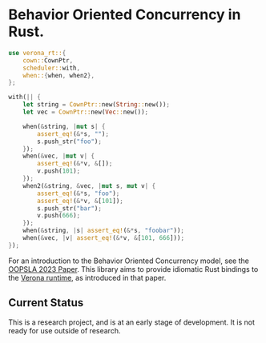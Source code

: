 # Behavior Oriented Concurrency in Rust.

```rust
use verona_rt::{
    cown::CownPtr,
    scheduler::with,
    when::{when, when2},
};

with(|| {
    let string = CownPtr::new(String::new());
    let vec = CownPtr::new(Vec::new());

    when(&string, |mut s| {
        assert_eq!(&*s, "");
        s.push_str("foo");
    });
    when(&vec, |mut v| {
        assert_eq!(&*v, &[]);
        v.push(101);
    });
    when2(&string, &vec, |mut s, mut v| {
        assert_eq!(&*s, "foo");
        assert_eq!(&*v, &[101]);
        s.push_str("bar");
        v.push(666);
    });
    when(&string, |s| assert_eq!(&*s, "foobar"));
    when(&vec, |v| assert_eq!(&*v, &[101, 666]));
});
```

For an introduction to the Behavior Oriented Concurrency model, see the
[OOPSLA 2023 Paper](https://dl.acm.org/doi/10.1145/3622852). This library
aims to provide idiomatic Rust bindings to the [Verona runtime](https://github.com/microsoft/verona-rt),
as introduced in that paper.

## Current Status

This is a research project, and is at an early stage of development. It is not
ready for use outside of research.
